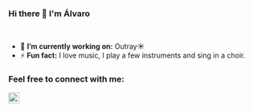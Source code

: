 ### Hi there 👋 I'm Álvaro 
<br>

<!--
**alvaroartano/alvaroartano** is a ✨ _special_ ✨ repository because its `README.md` (this file) appears on your GitHub profile.
-->

- 🔭 **I’m currently working on:** Outray☀︎
- ⚡ **Fun fact:** I love music, I play a few instruments and sing in a choir.

### Feel free to connect with me:

[<img align="left" alt="twitter | Twitter" width="22px" src="https://cdn.jsdelivr.net/npm/simple-icons@v3/icons/twitter.svg" />][twitter] <br>


[twitter]: https://www.twitter.com/alvaroartano


<br>
